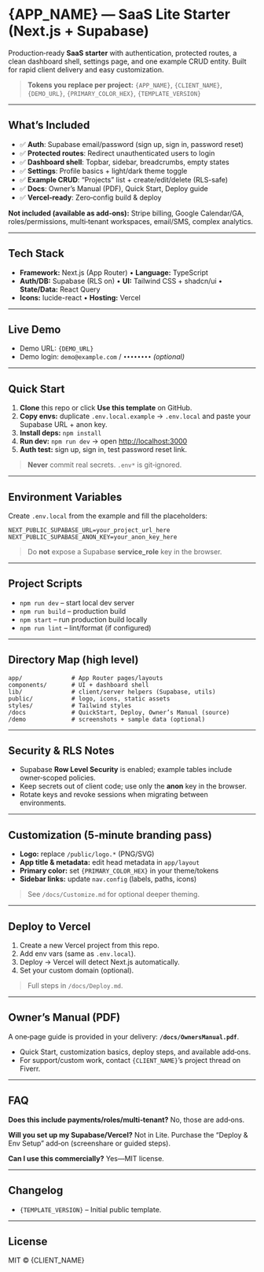 # {APP_NAME} — SaaS Lite Starter (Next.js + Supabase)

Production‑ready **SaaS starter** with authentication, protected routes, a clean dashboard shell, settings page, and one example CRUD entity. Built for rapid client delivery and easy customization.

> **Tokens you replace per project:** `{APP_NAME}`, `{CLIENT_NAME}`, `{DEMO_URL}`, `{PRIMARY_COLOR_HEX}`, `{TEMPLATE_VERSION}`

---

## What’s Included

- ✅ **Auth**: Supabase email/password (sign up, sign in, password reset)
- ✅ **Protected routes**: Redirect unauthenticated users to login
- ✅ **Dashboard shell**: Topbar, sidebar, breadcrumbs, empty states
- ✅ **Settings**: Profile basics + light/dark theme toggle
- ✅ **Example CRUD**: “Projects” list + create/edit/delete (RLS-safe)
- ✅ **Docs**: Owner’s Manual (PDF), Quick Start, Deploy guide
- ✅ **Vercel‑ready**: Zero‑config build & deploy

**Not included (available as add‑ons):** Stripe billing, Google Calendar/GA, roles/permissions, multi‑tenant workspaces, email/SMS, complex analytics.

---

## Tech Stack

- **Framework:** Next.js (App Router) • **Language:** TypeScript
- **Auth/DB:** Supabase (RLS on) • **UI:** Tailwind CSS + shadcn/ui • **State/Data:** React Query
- **Icons:** lucide-react • **Hosting:** Vercel

---

## Live Demo

- Demo URL: `{DEMO_URL}`
- Demo login: `demo@example.com` / `••••••••` _(optional)_

---

## Quick Start

1. **Clone** this repo or click **Use this template** on GitHub.
2. **Copy envs:** duplicate `.env.local.example` → `.env.local` and paste your Supabase URL + anon key.
3. **Install deps:** `npm install`
4. **Run dev:** `npm run dev` → open [http://localhost:3000](http://localhost:3000)
5. **Auth test:** sign up, sign in, test password reset link.

> **Never** commit real secrets. `.env*` is git‑ignored.

---

## Environment Variables

Create `.env.local` from the example and fill the placeholders:

```
NEXT_PUBLIC_SUPABASE_URL=your_project_url_here
NEXT_PUBLIC_SUPABASE_ANON_KEY=your_anon_key_here
```

> Do **not** expose a Supabase **service_role** key in the browser.

---

## Project Scripts

- `npm run dev` – start local dev server
- `npm run build` – production build
- `npm start` – run production build locally
- `npm run lint` – lint/format (if configured)

---

## Directory Map (high level)

```
app/              # App Router pages/layouts
components/       # UI + dashboard shell
lib/              # client/server helpers (Supabase, utils)
public/           # logo, icons, static assets
styles/           # Tailwind styles
/docs             # QuickStart, Deploy, Owner’s Manual (source)
/demo             # screenshots + sample data (optional)
```

---

## Security & RLS Notes

- Supabase **Row Level Security** is enabled; example tables include owner‑scoped policies.
- Keep secrets out of client code; use only the **anon** key in the browser.
- Rotate keys and revoke sessions when migrating between environments.

---

## Customization (5‑minute branding pass)

- **Logo:** replace `/public/logo.*` (PNG/SVG)
- **App title & metadata:** edit head metadata in `app/layout`
- **Primary color:** set `{PRIMARY_COLOR_HEX}` in your theme/tokens
- **Sidebar links:** update `nav.config` (labels, paths, icons)

> See `/docs/Customize.md` for optional deeper theming.

---

## Deploy to Vercel

1. Create a new Vercel project from this repo.
2. Add env vars (same as `.env.local`).
3. Deploy → Vercel will detect Next.js automatically.
4. Set your custom domain (optional).

> Full steps in `/docs/Deploy.md`.

---

## Owner’s Manual (PDF)

A one‑page guide is provided in your delivery: **`/docs/OwnersManual.pdf`**.

- Quick Start, customization basics, deploy steps, and available add‑ons.
- For support/custom work, contact `{CLIENT_NAME}`’s project thread on Fiverr.

---

## FAQ

**Does this include payments/roles/multi‑tenant?** No, those are add‑ons.

**Will you set up my Supabase/Vercel?** Not in Lite. Purchase the “Deploy & Env Setup” add‑on (screenshare or guided steps).

**Can I use this commercially?** Yes—MIT license.

---

## Changelog

- `{TEMPLATE_VERSION}` – Initial public template.

---

## License

MIT © {CLIENT_NAME}
